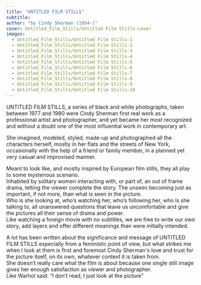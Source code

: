 ```yaml
---
title: "UNTITLED FILM STILLS"
subtitle:
author: "by Cindy Sherman (1954-)"
cover: Untitled_Film_Stills/Untitled Film Stills-cover
images:
  - Untitled_Film_Stills/Untitled Film Stills-1
  - Untitled_Film_Stills/Untitled Film Stills-2
  - Untitled_Film_Stills/Untitled Film Stills-3
  - Untitled_Film_Stills/Untitled Film Stills-4
  - Untitled_Film_Stills/Untitled Film Stills-5
  - Untitled_Film_Stills/Untitled Film Stills-6
  - Untitled_Film_Stills/Untitled Film Stills-7
  - Untitled_Film_Stills/Untitled Film Stills-8
  - Untitled_Film_Stills/Untitled Film Stills-9
  - Untitled_Film_Stills/Untitled Film Stills-10
---
```

UNTITLED FILM STILLS, a series of black and white photographs, taken between 1977 and 1980 were Cindy Sherman first real work as a professional artist and photographer, and yet became her most recognized and without a doubt one of the most influential work in contemporary art. 

She imagined, modeled, styled, made-up and photographed all the characters herself, mostly in her flats and the streets of New York, occasionally with the help of a friend or family member, in a planned yet very casual and improvised manner.

Meant to look like, and mostly inspired by European film stills, they all play to some mysterious scenario.  
Inhabited by solitary women interacting with, or part of, an out of frame drama, letting the viewer complete the story.  The unseen becoming just as important, if not more,  than what is seen in the picture.   
Who is she looking at, who’s watching her, who’s following her, who is she talking to, all unanswered questions that leave us uncomfortable and give the pictures all their sense of drama and power.  
Like watching a foreign movie with no subtitles, we are free to write our own story, add layers and offer different meanings than were initially intended.

A lot has been written about the significance and message of UNTITLED FILM STILLS  especially from a feministic point of view, but what strikes me when I look at them is first and foremost Cindy Sherman's love and trust for the picture itself, on its own, whatever context it is taken from.  
She doesn’t really care what the film is about because one single still image gives her enough satisfaction as viewer and  photographer.  
Like Warhol said: “I don’t read, I just look at the picture"
